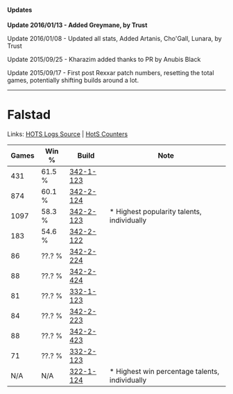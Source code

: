 #### Updates
**Update 2016/01/13 - Added Greymane, by Trust**

Update 2016/01/08 - Updated all stats, Added Artanis, Cho'Gall, Lunara, by Trust

Update 2015/09/25 - Kharazim added thanks to PR by Anubis Black

Update 2015/09/17 - First post Rexxar patch numbers, resetting the total games, potentially shifting builds around a lot.

***

# Falstad

Links: [HOTS Logs Source](https://www.hotslogs.com/Sitewide/HeroDetails?Hero=Falstad) | [HotS Counters](http://hotscounters.com/#/hero/Falstad)

Games  | Win %  | Build     | Note
-----  | -----  | -----     | ----
431    | 61.5 % | [342-1-123](http://www.heroesfire.com/hots/talent-calculator/falstad#pCf3) | 
874    | 60.1 % | [342-2-124](http://www.heroesfire.com/hots/talent-calculator/falstad#pCui) | 
1097   | 58.3 % | [342-2-123](http://www.heroesfire.com/hots/talent-calculator/falstad#pCuh) | * Highest popularity talents, individually
183    | 54.6 % | [342-2-122](http://www.heroesfire.com/hots/talent-calculator/falstad#pCug) | 
86     | ??.? % | [342-2-224](http://www.heroesfire.com/hots/talent-calculator/falstad#pCwG) | 
88     | ??.? % | [342-2-424](http://www.heroesfire.com/hots/talent-calculator/falstad#pCzO) | 
81     | ??.? % | [332-1-123](http://www.heroesfire.com/hots/talent-calculator/falstad#oqEZ) | 
84     | ??.? % | [342-2-223](http://www.heroesfire.com/hots/talent-calculator/falstad#pCwF) | 
88     | ??.? % | [342-2-423](http://www.heroesfire.com/hots/talent-calculator/falstad#pCzN) | 
71     | ??.? % | [332-2-123](http://www.heroesfire.com/hots/talent-calculator/falstad#oqUB) | 
N/A    | N/A    | [322-1-124](http://www.heroesfire.com/hots/talent-calculator/falstad#oRq4) | * Highest win percentage talents, individually

